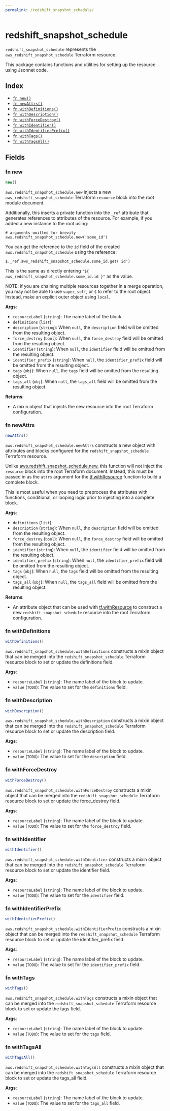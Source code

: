 ```yaml
---
permalink: /redshift_snapshot_schedule/
---
```


# redshift_snapshot_schedule

`redshift_snapshot_schedule` represents the `aws_redshift_snapshot_schedule` Terraform resource.



This package contains functions and utilities for setting up the resource using Jsonnet code.


## Index

* [`fn new()`](#fn-new)
* [`fn newAttrs()`](#fn-newattrs)
* [`fn withDefinitions()`](#fn-withdefinitions)
* [`fn withDescription()`](#fn-withdescription)
* [`fn withForceDestroy()`](#fn-withforcedestroy)
* [`fn withIdentifier()`](#fn-withidentifier)
* [`fn withIdentifierPrefix()`](#fn-withidentifierprefix)
* [`fn withTags()`](#fn-withtags)
* [`fn withTagsAll()`](#fn-withtagsall)

## Fields

### fn new

```ts
new()
```


`aws.redshift_snapshot_schedule.new` injects a new `aws_redshift_snapshot_schedule` Terraform `resource`
block into the root module document.

Additionally, this inserts a private function into the `_ref` attribute that generates references to attributes of the
resource. For example, if you added a new instance to the root using:

    # arguments omitted for brevity
    aws.redshift_snapshot_schedule.new('some_id')

You can get the reference to the `id` field of the created `aws.redshift_snapshot_schedule` using the reference:

    $._ref.aws_redshift_snapshot_schedule.some_id.get('id')

This is the same as directly entering `"${ aws_redshift_snapshot_schedule.some_id.id }"` as the value.

NOTE: if you are chaining multiple resources together in a merge operation, you may not be able to use `super`, `self`,
or `$` to refer to the root object. Instead, make an explicit outer object using `local`.

**Args**:
  - `resourceLabel` (`string`): The name label of the block.
  - `definitions` (`list`): 
  - `description` (`string`):  When `null`, the `description` field will be omitted from the resulting object.
  - `force_destroy` (`bool`):  When `null`, the `force_destroy` field will be omitted from the resulting object.
  - `identifier` (`string`):  When `null`, the `identifier` field will be omitted from the resulting object.
  - `identifier_prefix` (`string`):  When `null`, the `identifier_prefix` field will be omitted from the resulting object.
  - `tags` (`obj`):  When `null`, the `tags` field will be omitted from the resulting object.
  - `tags_all` (`obj`):  When `null`, the `tags_all` field will be omitted from the resulting object.

**Returns**:
- A mixin object that injects the new resource into the root Terraform configuration.


### fn newAttrs

```ts
newAttrs()
```


`aws.redshift_snapshot_schedule.newAttrs` constructs a new object with attributes and blocks configured for the `redshift_snapshot_schedule`
Terraform resource.

Unlike [aws.redshift_snapshot_schedule.new](#fn-redshiftsnapshotschedulenew), this function will not inject the `resource`
block into the root Terraform document. Instead, this must be passed in as the `attrs` argument for the
[tf.withResource](https://github.com/tf-libsonnet/core/tree/main/docs#fn-withresource) function to build a complete block.

This is most useful when you need to preprocess the attributes with functions, conditional, or looping logic prior to
injecting into a complete block.

**Args**:
  - `definitions` (`list`): 
  - `description` (`string`):  When `null`, the `description` field will be omitted from the resulting object.
  - `force_destroy` (`bool`):  When `null`, the `force_destroy` field will be omitted from the resulting object.
  - `identifier` (`string`):  When `null`, the `identifier` field will be omitted from the resulting object.
  - `identifier_prefix` (`string`):  When `null`, the `identifier_prefix` field will be omitted from the resulting object.
  - `tags` (`obj`):  When `null`, the `tags` field will be omitted from the resulting object.
  - `tags_all` (`obj`):  When `null`, the `tags_all` field will be omitted from the resulting object.

**Returns**:
  - An attribute object that can be used with [tf.withResource](https://github.com/tf-libsonnet/core/tree/main/docs#fn-withresource) to construct a new `redshift_snapshot_schedule` resource into the root Terraform configuration.


### fn withDefinitions

```ts
withDefinitions()
```

`aws.redshift_snapshot_schedule.withDefinitions` constructs a mixin object that can be merged into the `redshift_snapshot_schedule`
Terraform resource block to set or update the definitions field.



**Args**:
  - `resourceLabel` (`string`): The name label of the block to update.
  - `value` (`TODO`): The value to set for the `definitions` field.


### fn withDescription

```ts
withDescription()
```

`aws.redshift_snapshot_schedule.withDescription` constructs a mixin object that can be merged into the `redshift_snapshot_schedule`
Terraform resource block to set or update the description field.



**Args**:
  - `resourceLabel` (`string`): The name label of the block to update.
  - `value` (`TODO`): The value to set for the `description` field.


### fn withForceDestroy

```ts
withForceDestroy()
```

`aws.redshift_snapshot_schedule.withForceDestroy` constructs a mixin object that can be merged into the `redshift_snapshot_schedule`
Terraform resource block to set or update the force_destroy field.



**Args**:
  - `resourceLabel` (`string`): The name label of the block to update.
  - `value` (`TODO`): The value to set for the `force_destroy` field.


### fn withIdentifier

```ts
withIdentifier()
```

`aws.redshift_snapshot_schedule.withIdentifier` constructs a mixin object that can be merged into the `redshift_snapshot_schedule`
Terraform resource block to set or update the identifier field.



**Args**:
  - `resourceLabel` (`string`): The name label of the block to update.
  - `value` (`TODO`): The value to set for the `identifier` field.


### fn withIdentifierPrefix

```ts
withIdentifierPrefix()
```

`aws.redshift_snapshot_schedule.withIdentifierPrefix` constructs a mixin object that can be merged into the `redshift_snapshot_schedule`
Terraform resource block to set or update the identifier_prefix field.



**Args**:
  - `resourceLabel` (`string`): The name label of the block to update.
  - `value` (`TODO`): The value to set for the `identifier_prefix` field.


### fn withTags

```ts
withTags()
```

`aws.redshift_snapshot_schedule.withTags` constructs a mixin object that can be merged into the `redshift_snapshot_schedule`
Terraform resource block to set or update the tags field.



**Args**:
  - `resourceLabel` (`string`): The name label of the block to update.
  - `value` (`TODO`): The value to set for the `tags` field.


### fn withTagsAll

```ts
withTagsAll()
```

`aws.redshift_snapshot_schedule.withTagsAll` constructs a mixin object that can be merged into the `redshift_snapshot_schedule`
Terraform resource block to set or update the tags_all field.



**Args**:
  - `resourceLabel` (`string`): The name label of the block to update.
  - `value` (`TODO`): The value to set for the `tags_all` field.
